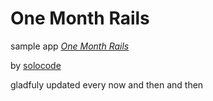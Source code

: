 # One Month Rails
sample app
[*One Month Rails*](http://onemonthrails.com)

by [solocode](http://solocode.me)

gladfuly updated every now and then and then